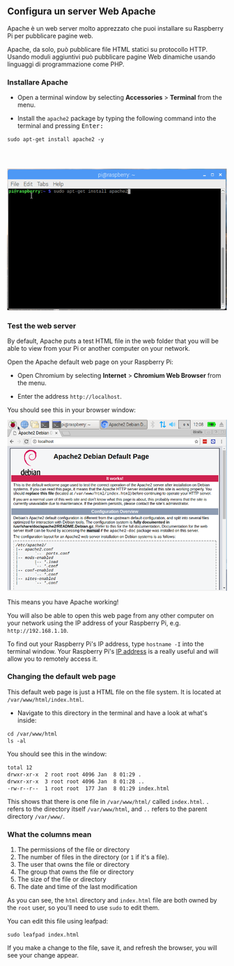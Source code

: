 ## Configura un server Web Apache

Apache è un web server molto apprezzato che puoi installare su Raspberry Pi per pubblicare pagine web.

Apache, da solo, può pubblicare file HTML statici su protocollo HTTP. Usando moduli aggiuntivi può pubblicare pagine Web dinamiche usando linguaggi di programmazione come PHP.

### Installare Apache

+ Open a terminal window by selecting **Accessories** > **Terminal** from the menu.

+ Install the `apache2` package by typing the following command into the terminal and pressing <kbd>Enter<kbd>:</p></li> </ul> 
  
  <pre><code class="bash">sudo apt-get install apache2 -y
</code></pre>
  
  <p spaces-before="0">
    <img src="images/install_apache.png" alt="install apache" />
  </p>

<h3 spaces-before="0">
  Test the web server
</h3>

<p spaces-before="0">
  By default, Apache puts a test HTML file in the web folder that you will be able to view from your Pi or another computer on your network.
</p>

<p spaces-before="0">
  Open the Apache default web page on your Raspberry Pi:
</p>

<ul>
  <li>
    <p spaces-before="0">
      Open Chromium by selecting <strong x-id="1">Internet</strong> > <strong x-id="1">Chromium Web Browser</strong> from the menu.
    </p>
  </li>
  <li>
    <p spaces-before="0">
      Enter the address <code>http://localhost</code>.
    </p>
  </li>
</ul>

<p spaces-before="0">
  You should see this in your browser window:
</p>

<p spaces-before="0">
  <img src="images/apache-it-works.png" alt="Apache it works" />
</p>

<p spaces-before="0">
  This means you have Apache working!
</p>

<p spaces-before="0">
  You will also be able to open this web page from any other computer on your network using the IP address of your Raspberry Pi, e.g. <code>http://192.168.1.10</code>.
</p>

<p spaces-before="0">
  To find out your Raspberry Pi's IP address, type <code>hostname -I</code> into the terminal window.  Your Raspberry Pi's <a href="https://www.raspberrypi.org/documentation/remote-access/ip-address.md">IP address</a> is a really useful and will allow you to remotely access it.
</p>

<h3 spaces-before="0">
  Changing the default web page
</h3>

<p spaces-before="0">
  This default web page is just a HTML file on the file system. It is located at <code>/var/www/html/index.html</code>.
</p>

<ul>
  <li>
    Navigate to this directory in the terminal and have a look at what's inside:
  </li>
</ul>

<pre><code>cd /var/www/html
ls -al
</code></pre>

<p spaces-before="0">
  You should see this in the window:
</p>

<pre><code class="bash">total 12
drwxr-xr-x  2 root root 4096 Jan  8 01:29 .
drwxr-xr-x  3 root root 4096 Jan  8 01:28 ..
-rw-r--r--  1 root root  177 Jan  8 01:29 index.html
</code></pre>

<p spaces-before="0">
  This shows that there is one file in <code>/var/www/html/</code> called <code>index.html</code>. <code>.</code> refers to the directory itself <code>/var/www/html</code>, and <code>..</code> refers to the parent directory <code>/var/www/</code>.
</p>

<h3 spaces-before="0">
  What the columns mean
</h3>

<ol start="1">
  <li>
    The permissions of the file or directory
  </li>
  
  <li>
    The number of files in the directory (or <code>1</code> if it's a file).
  </li>
  
  <li>
    The user that owns the file or directory
  </li>
  
  <li>
    The group that owns the file or directory
  </li>
  
  <li>
    The size of the file or directory
  </li>
  
  <li>
    The date and time of the last modification
  </li>
</ol>

<p spaces-before="0">
  As you can see, the <code>html</code> directory and <code>index.html</code> file are both owned by the <code>root</code> user, so you'll need to use <code>sudo</code> to edit them.
</p>

<p spaces-before="0">
  You can edit this file using leafpad:
</p>

<pre><code class="bash">sudo leafpad index.html
</code></pre>

<p spaces-before="0">
  If you make a change to the file, save it, and refresh the browser, you will see your change appear.
</p>
